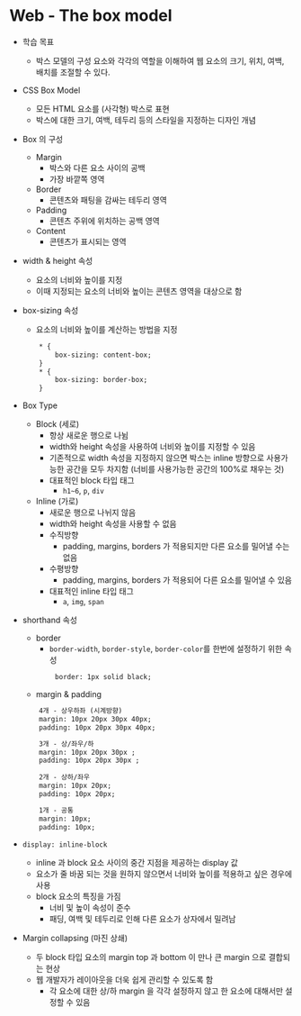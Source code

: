 # Web - The box model
- 학습 목표
	- 박스 모델의 구성 요소와 각각의 역할을 이해하여 웹 요소의 크기, 위치, 여백, 배치를 조절할 수 있다.

- CSS Box Model
	- 모든 HTML 요소를 (사각형) 박스로 표현
	- 박스에 대한 크기, 여백, 테두리 등의 스타일을 지정하는 디자인 개념

- Box 의 구성
	- Margin
		- 박스와 다른 요소 사이의 공백
		- 가장 바깥쪽 영역
	- Border
		- 콘텐츠와 패팅을 감싸는 테두리 영역
	- Padding 
		- 콘텐츠 주위에 위치하는 공백 영역
	- Content
		- 콘텐츠가 표시되는 영역

- width & height 속성
	- 요소의 너비와 높이를 지정
	- 이때 지정되는 요소의 너비와 높이는 콘텐츠 영역을 대상으로 함

- box-sizing 속성
	- 요소의 너비와 높이를 계산하는 방법을 지정
	```html
		* {
			box-sizing: content-box;
		}
		* {
			box-sizing: border-box;
		}
	```
	
- Box Type
	- Block (세로)
		- 항상 새로운 행으로 나뉨
		- width와 height 속성을 사용하여 너비와 높이를 지정할 수 있음
		- 기존적으로 width 속성을 지정하지 않으면 박스는 inline 방향으로 사용가능한 공간을 모두 차지함 (너비를 사용가능한 공간의 100%로 채우는 것)
		- 대표적인 block 타입 태그
			- `h1~6`, `p`, `div`
	- Inline (가로)
		- 새로운 행으로 나뉘지 않음
		- width와 height 속성을 사용할 수 없음
		- 수직방향
			- padding, margins, borders 가 적용되지만 다른 요소를 밀어낼 수는 없음
		- 수평방향
			- padding, margins, borders 가 적용되어 다른 요소를 밀어낼 수 있음
		- 대표적인 inline 타입 태그
			- `a`, `img`, `span`

- shorthand 속성
	- border
		- `border-width`, `border-style`, `border-color`를 한번에 설정하기 위한 속성
	```html
			border: 1px solid black;
	```
	- margin & padding
	```html
		4개 - 상우하좌 (시계방향)
		margin: 10px 20px 30px 40px;
		padding: 10px 20px 30px 40px;

		3개 - 상/좌우/하
		margin: 10px 20px 30px ;
		padding: 10px 20px 30px ;
		
		2개 - 상하/좌우
		margin: 10px 20px;
		padding: 10px 20px;

		1개 - 공통
		margin: 10px;
		padding: 10px;
	```

- `display: inline-block`
	- inline 과 block 요소 사이의 중간 지점을 제공하는 display 값
	- 요소가 줄 바꿈 되는 것을 원하지 않으면서 너비와 높이를 적용하고 싶은 경우에 사용
	- block 요소의 특징을 가짐
		- 너비 및 높이 속성이 준수
		- 패딩, 여백 및 테두리로 인해 다른 요소가 상자에서 밀려남

- Margin collapsing (마진 상쇄)
	- 두 block 타입 요소의 margin top 과 bottom 이 만나 큰 margin 으로 결합되는 현상
	- 웹 개발자가 레이아웃을 더욱 쉽게 관리할 수 있도록 함
		- 각 요소에 대한 상/하 margin 을 각각 설정하지 않고 한 요소에 대해서만 설정할 수 있음

	
	
